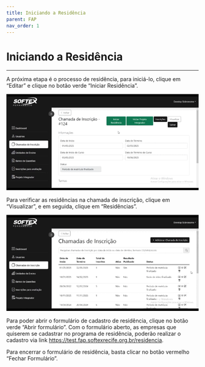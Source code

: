 ```yaml
---
title: Iniciando a Residência
parent: FAP
nav_order: 1
---
```


# Iniciando a Residência
---

A próxima etapa é o processo de residência, para iniciá-lo, clique em “Editar” e clique no botão verde “Iniciar Residência”.

![Iniciando a Residência](/assets/gifs/iniciandoresidencia1.gif)

Para verificar as residências na chamada de inscrição, clique em “Visualizar”, e em seguida, clique em “Residências”.

![Iniciando a Residência](/assets/gifs/iniciandoresidencia2.gif)

Para poder abrir o formulário de cadastro de residência, clique no botão verde “Abrir formulário”. Com o formulário aberto, as empresas que quiserem se cadastrar no programa de residência, poderão realizar o cadastro via link https://test.fap.softexrecife.org.br/residencia.

Para encerrar o formulário de residência, basta clicar no botão vermelho “Fechar Formulário”.